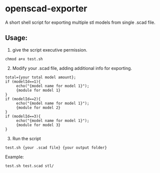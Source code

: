# openscad-exporter

A short shell script for exporting multiple stl models from single .scad file.

## Usage:

1. give the script executive permission.
```
chmod a+x test.sh
```

2. Modify your .scad file, adding additional info for exporting.

```
total={your total model amount};
if (modelId==1){
     echo("{model name for model 1}");
     {module for model 1}
}
if (modelId==2){
     echo("{model name for model 1}");
     {module for model 2}
}
if (modelId==3){
     echo("{model name for model 1}");
     {module for model 3}
}
```

3. Run the script

```
test.sh {your .scad file} {your output folder}
```

Example:
```
test.sh test.scad stl/
```
